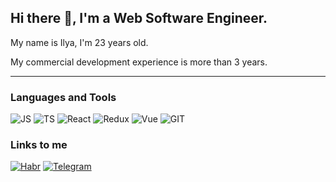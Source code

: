 ## Hi there 👋, I'm a Web Software Engineer.

My name is Ilya, I'm 23 years old.

My commercial development experience is more than 3 years.

***

### Languages and Tools
![JS](https://img.shields.io/badge/-JS-000?style=for-the-badge&logo=javascript&logoColor=FFC83D)
![TS](https://img.shields.io/badge/-TS-000?style=for-the-badge&logo=typescript&logoColor=3178c6)
![React](https://img.shields.io/badge/-React-000?style=for-the-badge&logo=react&logoColor=61dafb)
![Redux](https://img.shields.io/badge/-Redux-000?style=for-the-badge&logo=redux&logoColor=764abc)
![Vue](https://img.shields.io/badge/-Vue-000?style=for-the-badge&logo=vue.js&logoColor=4fc08d)
![GIT](https://img.shields.io/badge/-GIT-000?style=for-the-badge&logo=git&logoColor=f14e32)

### Links to me
[![Habr](https://img.shields.io/badge/-Habr_Career-000?style=for-the-badge&logo=habr&logoColor=5677fc)](https://career.habr.com/ilya-lekomtzev)
[![Telegram](https://img.shields.io/badge/-Telegram-000?style=for-the-badge&logo=telegram&logoColor=3390EC)](https://t.me/ilyalek)
